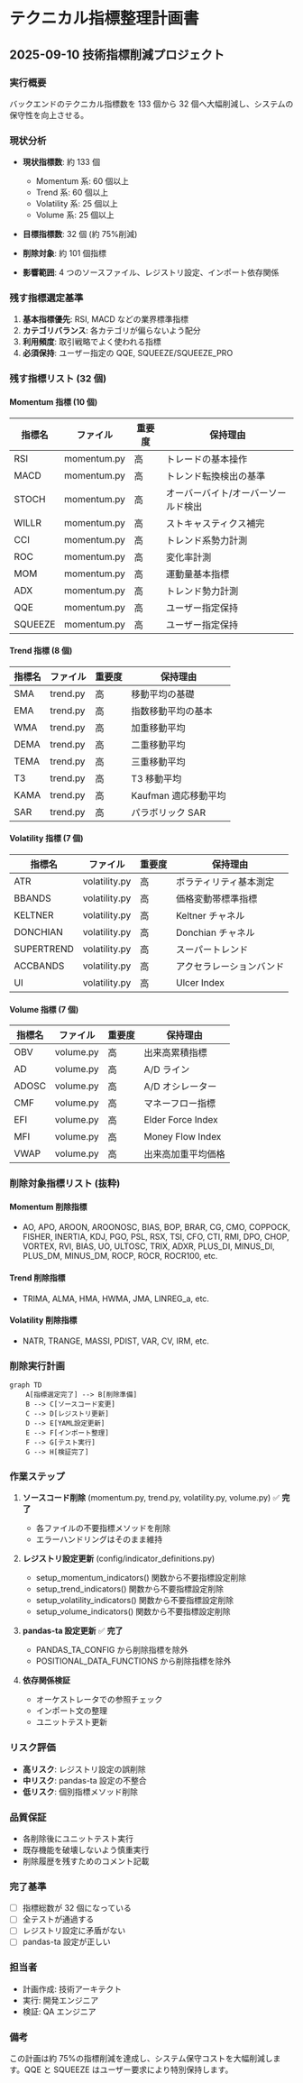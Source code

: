 # テクニカル指標整理計画書

## 2025-09-10 技術指標削減プロジェクト

### 実行概要

バックエンドのテクニカル指標数を 133 個から 32 個へ大幅削減し、システムの保守性を向上させる。

### 現状分析

- **現状指標数**: 約 133 個

  - Momentum 系: 60 個以上
  - Trend 系: 60 個以上
  - Volatility 系: 25 個以上
  - Volume 系: 25 個以上

- **目標指標数**: 32 個 (約 75%削減)
- **削除対象**: 約 101 個指標
- **影響範囲**: 4 つのソースファイル、レジストリ設定、インポート依存関係

### 残す指標選定基準

1. **基本指標優先**: RSI, MACD などの業界標準指標
2. **カテゴリバランス**: 各カテゴリが偏らないよう配分
3. **利用頻度**: 取引戦略でよく使われる指標
4. **必須保持**: ユーザー指定の QQE, SQUEEZE/SQUEEZE_PRO

### 残す指標リスト (32 個)

#### Momentum 指標 (10 個)

| 指標名  | ファイル    | 重要度 | 保持理由                            |
| ------- | ----------- | ------ | ----------------------------------- |
| RSI     | momentum.py | 高     | トレードの基本操作                  |
| MACD    | momentum.py | 高     | トレンド転換検出の基準              |
| STOCH   | momentum.py | 高     | オーバーバイト/オーバーソールド検出 |
| WILLR   | momentum.py | 高     | ストキャスティクス補完              |
| CCI     | momentum.py | 高     | トレンド系勢力計測                  |
| ROC     | momentum.py | 高     | 変化率計測                          |
| MOM     | momentum.py | 高     | 運動量基本指標                      |
| ADX     | momentum.py | 高     | トレンド勢力計測                    |
| QQE     | momentum.py | 高     | ユーザー指定保持                    |
| SQUEEZE | momentum.py | 高     | ユーザー指定保持                    |

#### Trend 指標 (8 個)

| 指標名 | ファイル | 重要度 | 保持理由             |
| ------ | -------- | ------ | -------------------- |
| SMA    | trend.py | 高     | 移動平均の基礎       |
| EMA    | trend.py | 高     | 指数移動平均の基本   |
| WMA    | trend.py | 高     | 加重移動平均         |
| DEMA   | trend.py | 高     | 二重移動平均         |
| TEMA   | trend.py | 高     | 三重移動平均         |
| T3     | trend.py | 高     | T3 移動平均          |
| KAMA   | trend.py | 高     | Kaufman 適応移動平均 |
| SAR    | trend.py | 高     | パラボリック SAR     |

#### Volatility 指標 (7 個)

| 指標名     | ファイル      | 重要度 | 保持理由                 |
| ---------- | ------------- | ------ | ------------------------ |
| ATR        | volatility.py | 高     | ボラティリティ基本測定   |
| BBANDS     | volatility.py | 高     | 価格変動帯標準指標       |
| KELTNER    | volatility.py | 高     | Keltner チャネル         |
| DONCHIAN   | volatility.py | 高     | Donchian チャネル        |
| SUPERTREND | volatility.py | 高     | スーパートレンド         |
| ACCBANDS   | volatility.py | 高     | アクセラレーションバンド |
| UI         | volatility.py | 高     | Ulcer Index              |

#### Volume 指標 (7 個)

| 指標名 | ファイル  | 重要度 | 保持理由           |
| ------ | --------- | ------ | ------------------ |
| OBV    | volume.py | 高     | 出来高累積指標     |
| AD     | volume.py | 高     | A/D ライン         |
| ADOSC  | volume.py | 高     | A/D オシレーター   |
| CMF    | volume.py | 高     | マネーフロー指標   |
| EFI    | volume.py | 高     | Elder Force Index  |
| MFI    | volume.py | 高     | Money Flow Index   |
| VWAP   | volume.py | 高     | 出来高加重平均価格 |

### 削除対象指標リスト (抜粋)

#### Momentum 削除指標

- AO, APO, AROON, AROONOSC, BIAS, BOP, BRAR, CG, CMO, COPPOCK, FISHER, INERTIA, KDJ, PGO, PSL, RSX, TSI, CFO, CTI, RMI, DPO, CHOP, VORTEX, RVI, BIAS, UO, ULTOSC, TRIX, ADXR, PLUS_DI, MINUS_DI, PLUS_DM, MINUS_DM, ROCP, ROCR, ROCR100, etc.

#### Trend 削除指標

- TRIMA, ALMA, HMA, HWMA, JMA, LINREG_a, etc.

#### Volatility 削除指標

- NATR, TRANGE, MASSI, PDIST, VAR, CV, IRM, etc.

### 削除実行計画

```mermaid
graph TD
    A[指標選定完了] --> B[削除準備]
    B --> C[ソースコード変更]
    C --> D[レジストリ更新]
    D --> E[YAML設定更新]
    E --> F[インポート整理]
    F --> G[テスト実行]
    G --> H[検証完了]
```

### 作業ステップ

1. **ソースコード削除** (momentum.py, trend.py, volatility.py, volume.py) ✅ **完了**

   - 各ファイルの不要指標メソッドを削除
   - エラーハンドリングはそのまま維持

2. **レジストリ設定更新** (config/indicator_definitions.py)

   - setup_momentum_indicators() 関数から不要指標設定削除
   - setup_trend_indicators() 関数から不要指標設定削除
   - setup_volatility_indicators() 関数から不要指標設定削除
   - setup_volume_indicators() 関数から不要指標設定削除

3. **pandas-ta 設定更新** ✅ **完了**

   - PANDAS_TA_CONFIG から削除指標を除外
   - POSITIONAL_DATA_FUNCTIONS から削除指標を除外

4. **依存関係検証**
   - オーケストレータでの参照チェック
   - インポート文の整理
   - ユニットテスト更新

### リスク評価

- **高リスク**: レジストリ設定の誤削除
- **中リスク**: pandas-ta 設定の不整合
- **低リスク**: 個別指標メソッド削除

### 品質保証

- 各削除後にユニットテスト実行
- 既存機能を破壊しないよう慎重実行
- 削除履歴を残すためのコメント記載

### 完了基準

- [ ] 指標総数が 32 個になっている
- [ ] 全テストが通過する
- [ ] レジストリ設定に矛盾がない
- [ ] pandas-ta 設定が正しい

### 担当者

- 計画作成: 技術アーキテクト
- 実行: 開発エンジニア
- 検証: QA エンジニア

### 備考

この計画は約 75%の指標削減を達成し、システム保守コストを大幅削減します。QQE と SQUEEZE はユーザー要求により特別保持します。
